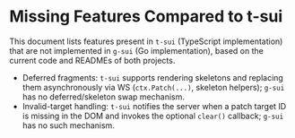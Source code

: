 # Missing Features Compared to t-sui

This document lists features present in `t-sui` (TypeScript implementation) that are not implemented in `g-sui` (Go implementation), based on the current code and READMEs of both projects.

- Deferred fragments: `t-sui` supports rendering skeletons and replacing them asynchronously via WS (`ctx.Patch(...)`, skeleton helpers); `g-sui` has no deferred/skeleton swap mechanism.
- Invalid-target handling: `t-sui` notifies the server when a patch target ID is missing in the DOM and invokes the optional `clear()` callback; `g-sui` has no such mechanism.
